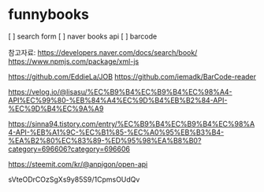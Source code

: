 # funnybooks

[ ] search form
[ ] naver books api
[ ] barcode 

참고자료:
https://developers.naver.com/docs/search/book/
https://www.npmjs.com/package/xml-js

https://github.com/EddieLa/JOB
https://github.com/iemadk/BarCode-reader

https://velog.io/@lisasu/%EC%B9%B4%EC%B9%B4%EC%98%A4-API%EC%99%80-%EB%84%A4%EC%9D%B4%EB%B2%84-API-%EC%9D%B4%EC%9A%A9

https://sinna94.tistory.com/entry/%EC%B9%B4%EC%B9%B4%EC%98%A4-API-%EB%A1%9C-%EC%B1%85-%EC%A0%95%EB%B3%B4-%EA%B2%80%EC%83%89-%ED%95%98%EA%B8%B0?category=696606?category=696606

https://steemit.com/kr/@anpigon/open-api

sVteODrCOzSgXs9y85S9/1CpmsOUdQv
